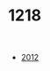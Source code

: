 # 1218

<br>

- [2012](https://drive.google.com/file/d/0BzH8kYOlg2ArenY2bE9BWTdoM2M/view?usp=sharing)